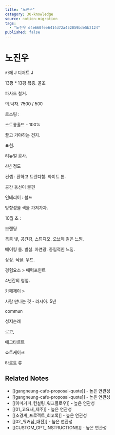 ```yaml
---
title: "노진우"
category: 30-knowledge
source: notion-migration
tags:
  - "노진우 d4e660fee6414d72a452059bde5b2124"
published: false
---
```


# 노진우

카페 J 디저트 J

13평 \* 13평 복층. 골조

파사드 철거.

의.탁자. 7500 / 500

로스팅 :

스트롱홀드 - 100%

끌고 가야하는 건지.

표현.

리뉴얼 공사.

4년 정도

컨셉 : 환하고 트렌디함. 화이트 톤.

공간 동선이 불편

인테리어 : 볼드

방향성을 색을 가져가자.

10월 초 :

브랜딩

복층 빛, 공간감, 스튜디오. 오브제 같은 느낌.

베이킹 룸. 별실. 자연광. 중립적인 느낌.

상상. 식물. 무드.

경험요소 > 매력포인트

4년간의 영업.

카페제이 >

사람 만나는 것 - 러시아. 5년

commun

성지순례

로고,

에그타르트

쇼트케이크

타르트 류

## Related Notes
- [[gangneung-cafe-proposal-quote]] - 높은 연관성
- [[gangneung-cafe-proposal-quote]] - 높은 연관성
- [[이미커피_컨설팅_워크플로우]] - 높은 연관성
- [[01_고요새_제주]] - 높은 연관성
- [[소경계_프로젝트_회고록]] - 높은 연관성
- [[02_워커샵_대전]] - 높은 연관성
- [[CUSTOM_GPT_INSTRUCTIONS]] - 높은 연관성
